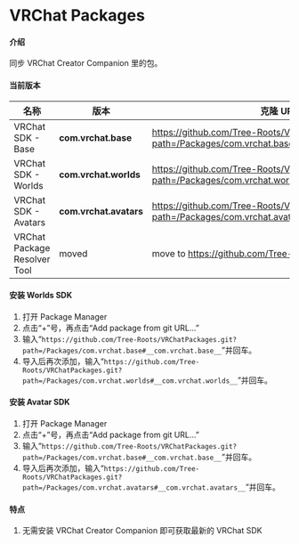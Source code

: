 # VRChat Packages

#### 介绍

同步 VRChat Creator Companion 里的包。

#### 当前版本

| 名称                         | 版本   | 克隆 URL                                                                                           |
| ---------------------------- | ------ | -------------------------------------------------------------------------------------------------- |
| VRChat SDK - Base            | __com.vrchat.base__  | https://github.com/Tree-Roots/VRChatPackages.git?path=/Packages/com.vrchat.base#__com.vrchat.base__              |
| VRChat SDK - Worlds          | __com.vrchat.worlds__  | https://github.com/Tree-Roots/VRChatPackages.git?path=/Packages/com.vrchat.worlds#__com.vrchat.worlds__            |
| VRChat SDK - Avatars         | __com.vrchat.avatars__  | https://github.com/Tree-Roots/VRChatPackages.git?path=/Packages/com.vrchat.avatars#__com.vrchat.avatars__           |
| VRChat Package Resolver Tool | moved | move to https://github.com/Tree-Roots/VPRTPackage |

#### 安装 Worlds SDK

1. 打开 Package Manager
2. 点击“+”号，再点击“Add package from git URL...”
3. 输入“`https://github.com/Tree-Roots/VRChatPackages.git?path=/Packages/com.vrchat.base#__com.vrchat.base__`”并回车。
4. 导入后再次添加，输入“`https://github.com/Tree-Roots/VRChatPackages.git?path=/Packages/com.vrchat.worlds#__com.vrchat.worlds__`”并回车。

#### 安装 Avatar SDK

1. 打开 Package Manager
2. 点击“+”号，再点击“Add package from git URL...”
3. 输入“`https://github.com/Tree-Roots/VRChatPackages.git?path=/Packages/com.vrchat.base#__com.vrchat.base__`”并回车。
4. 导入后再次添加，输入“`https://github.com/Tree-Roots/VRChatPackages.git?path=/Packages/com.vrchat.avatars#__com.vrchat.avatars__`”并回车。

#### 特点

1. 无需安装 VRChat Creator Companion 即可获取最新的 VRChat SDK
